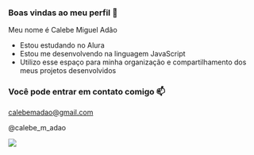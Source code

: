 ### Boas vindas ao meu perfil 💙

Meu nome é Calebe Miguel Adão

- Estou estudando no Alura
- Estou me desenvolvendo na linguagem JavaScript
- Utilizo esse espaço para minha organização e compartilhamento dos meus projetos desenvolvidos

### Você pode entrar em contato comigo 📫

calebemadao@gmail.com

@calebe_m_adao

![](https://media.tenor.com/hUv4nCPee_QAAAAi/tetr4campe%C3%A3o.gif)
